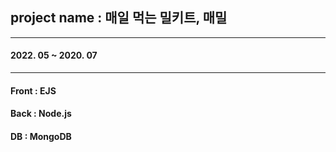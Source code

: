 ## project name : 매일 먹는 밀키트, 매밀
***
#### 2022. 05 ~ 2020. 07
***
#### Front : EJS
#### Back : Node.js
#### DB : MongoDB

